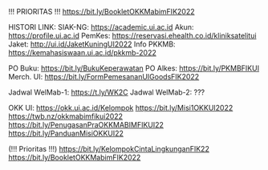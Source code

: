 !!! PRIORITAS !!! 
https://bit.ly/BookletOKKMabimFIK2022 
 
HISTORI LINK: 
SIAK-NG: https://academic.ui.ac.id 
Akun: https://profile.ui.ac.id 
PemKes: https://reservasi.ehealth.co.id/kliniksatelitui 
Jaket: http://ui.id/JaketKuningUI2022 
Info PKKMB: https://kemahasiswaan.ui.ac.id/pkkmb-2022 
 
PO Buku: https://bit.ly/BukuKeperawatan 
PO Alkes: https://bit.ly/PKMBFIKUI 
Merch. UI: https://bit.ly/FormPemesananUIGoodsFIK2022 
 
Jadwal WelMab-1: 
https://t.ly/WK2C 
Jadwal WelMab-2: 
??? 
 
OKK UI: 
https://okk.ui.ac.id/Kelompok 
https://bit.ly/Misi1OKKUI2022 
https://twb.nz/okkmabimfikui2022 
https://bit.ly/PenugasanPraOKKMABIMFIKUI22 
https://bit.ly/PanduanMisiOKKUI22 
 
(!!! Prioritas !!!) 
https://bit.ly/KelompokCintaLingkunganFIK22 
https://bit.ly/BookletOKKMabimFIK2022 
 
